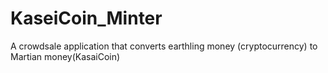 # KaseiCoin_Minter
 A crowdsale application that converts earthling money (cryptocurrency) to Martian money(KasaiCoin)
